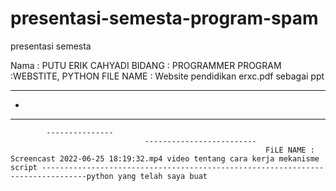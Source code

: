 # presentasi-semesta-program-spam
presentasi semesta

Nama : PUTU ERIK CAHYADI
BIDANG : PROGRAMMER
PROGRAM :WEBSTITE, PYTHON
FILE NAME : Website pendidikan erxc.pdf sebagai ppt 

------
-
-------------------
            ---------------  
                                  -------------------------
                                                             FiLE NAME : Screencast 2022-06-25 18:19:32.mp4 video tentang cara kerja mekanisme script --------------------------------------------------------------------------------python yang telah saya buat

